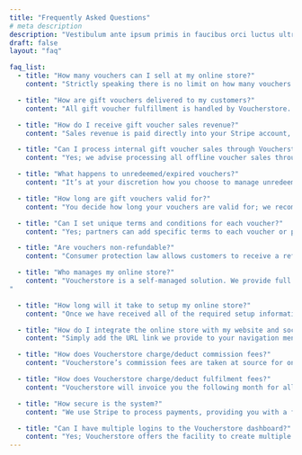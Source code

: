 ```yaml
---
title: "Frequently Asked Questions"
# meta description
description: "Vestibulum ante ipsum primis in faucibus orci luctus ultrices posuere cubilia Curae Donec"
draft: false
layout: "faq"

faq_list:
  - title: "How many vouchers can I sell at my online store?"
    content: "Strictly speaking there is no limit on how many vouchers you can sell at any one time through Voucherstore. That said, we recommend you don’t overwhelm your customers by offering too many different options. "

  - title: "How are gift vouchers delivered to my customers?"
    content: "All gift voucher fulfillment is handled by Voucherstore. Customers can choose to have their gift voucher delivered via email (free of charge) or choose a hard copy voucher sent by ourselves for an additional fee (฿150). Hard copy orders received before 2pm Monday - Friday are sent out on the same day; orders received after 2pm or at weekends will be sent out on the next working day."

  - title: "How do I receive gift voucher sales revenue?"
    content: "Sales revenue is paid directly into your Stripe account, minus Voucherstore commission fees. You can withdraw your funds at your own convenience."

  - title: "Can I process internal gift voucher sales through Voucherstore?"
    content: "Yes; we advise processing all offline voucher sales through Voucherstore. The Voucherstore dashboard provides the facility to generate offline sales. This means all of your gift vouchers are verified and redeemed in one place and the unique voucher codes and reports are consistent"

  - title: "What happens to unredeemed/expired vouchers?"
    content: "It’s at your discretion how you choose to manage unredeemed or expired vouchers. Some users do offer an extended grace period, but the majority enforce strict expiry date deadlines. The Voucherstore dashboard allows you to redeem expired vouchers, should you choose to offer this – otherwise these sales become pure profit to you."

  - title: "How long are gift vouchers valid for?"
    content: "You decide how long your vouchers are valid for; we recommend a twelve month validation period."

  - title: "Can I set unique terms and conditions for each voucher?"
    content: "Yes; partners can add specific terms to each voucher or package. All terms and conditions are visible at the point of sale and on the voucher itself."

  - title: "Are vouchers non-refundable?"
    content: "Consumer protection law allows customers to receive a refund for up to 7 days after their voucher purchase, providing the voucher has not already been redeemed. Voucherstore offers the facility for partners to cancel and refund gift vouchers via the dashboard."

  - title: "Who manages my online store?"
    content: "Voucherstore is a self-managed solution. We provide full system training prior to your online store going live and full support for the duration of the service.
"

  - title: "How long will it take to setup my online store?"
    content: "Once we have received all of the required setup information, we can usually have your store setup, tested and live within 72 hours."

  - title: "How do I integrate the online store with my website and social channels?"
    content: "Simply add the URL link we provide to your navigation menu, call to action buttons, Facebook page and LINE rich menu etc."

  - title: "How does Voucherstore charge/deduct commission fees?"
    content: "Voucherstore’s commission fees are taken at source for online transactions. If you sell vouchers on site and accept payment outside of Voucherstore you will be invoiced accordingly the following month."

  - title: "How does Voucherstore charge/deduct fulfilment fees?"
    content: "Voucherstore will invoice you the following month for all fulfilment fees relating to postal orders. There are no fees chargeable for email delivery."

  - title: "How secure is the system?"
    content: "We use Stripe to process payments, providing you with a fully secure, PCI-DSS compliant payment system. The Voucherstore dashboard is password protected and all gift voucher codes are unique. "

  - title: "Can I have multiple logins to the Voucherstore dashboard?"
    content: "Yes; Voucherstore offers the facility to create multiple logins with different levels of access. In fact you can customize a unique role for each team member."
---
```

